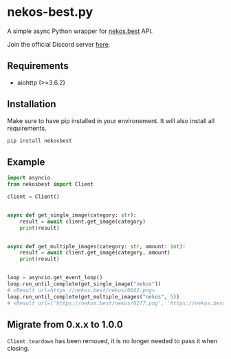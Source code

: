 # nekos-best.py

A simple async Python wrapper for [nekos.best](https://nekos.best) API.

Join the official Discord server [here](https://discord.gg/2NsE7akmM5).

## Requirements

- aiohttp (>=3.6.2)

## Installation

Make sure to have pip installed in your environement. It will also install all requirements.

```bash
pip install nekosbest
```

## Example

```py
import asyncio
from nekosbest import Client

client = Client()


async def get_single_image(category: str):
    result = await client.get_image(category)
    print(result)


async def get_multiple_images(category: str, amount: int):
    result = await client.get_image(category, amount)
    print(result)


loop = asyncio.get_event_loop()
loop.run_until_complete(get_single_image("nekos"))
# <Result url=https://nekos.best/nekos/0162.png>
loop.run_until_complete(get_multiple_images("nekos", 5))
# <Result url=['https://nekos.best/nekos/0277.png', 'https://nekos.best/nekos/0339.png', 'https://nekos.best/nekos/0391.png', 'https://nekos.best/nekos/0245.png', 'https://nekos.best/nekos/0225.png']>
```

## Migrate from 0.x.x to 1.0.0

`Client.teardown` has been removed, it is no longer needed to pass it when closing.
